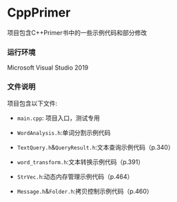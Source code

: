 # CppPrimer

项目包含C++Primer书中的一些示例代码和部分修改

### 运行环境

Microsoft Visual Studio 2019

### 文件说明

项目包含以下文件:

- `main.cpp`: 项目入口，测试专用

- `WordAnalysis.h`:单词分割示例代码

- `TextQuery.h`&`QueryResult.h`:文本查询示例代码（p.340）

- `word_transform.h`:文本转换示例代码（p.391）

- `StrVec.h`:动态内存管理示例代码（p.464）

- `Message.h`&`Folder.h`:拷贝控制示例代码（p.460）
